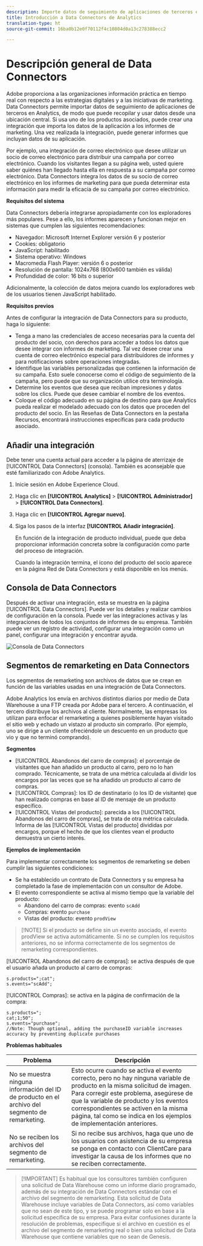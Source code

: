 ```yaml
---
description: Importe datos de seguimiento de aplicaciones de terceros en Analytics.
title: Introducción a Data Connectors de Analytics
translation-type: ht
source-git-commit: 16ba0b12e0f70112f4c10804d0a13c278388ecc2

---
```



# Descripción general de Data Connectors

Adobe proporciona a las organizaciones información práctica en tiempo real con respecto a las estrategias digitales y a las iniciativas de marketing. Data Connectors permite importar datos de seguimiento de aplicaciones de terceros en Analytics, de modo que puede recopilar y usar datos desde una ubicación central. Si usa uno de los productos asociados, puede crear una integración que importa los datos de la aplicación a los informes de marketing. Una vez realizada la integración, puede generar informes que incluyan datos de su aplicación.

Por ejemplo, una integración de correo electrónico que desee utilizar un socio de correo electrónico para distribuir una campaña por correo electrónico. Cuando los visitantes llegan a su página web, usted quiere saber quiénes han llegado hasta ella en respuesta a su campaña por correo electrónico. Data Connectors integra los datos de su socio de correo electrónico en los informes de marketing para que pueda determinar esta información para medir la eficacia de su campaña por correo electrónico.

**Requisitos del sistema**

Data Connectors debería integrarse apropiadamente con los exploradores más populares. Pese a ello, los informes aparecen y funcionan mejor en sistemas que cumplen las siguientes recomendaciones:

* Navegador: Microsoft Internet Explorer versión 6 y posterior
* Cookies: obligatorio
* JavaScript: habilitado
* Sistema operativo: Windows
* Macromedia Flash Player: versión 6 o posterior
* Resolución de pantalla: 1024x768 (800x600 también es válida)
* Profundidad de color: 16 bits o superior

Adicionalmente, la colección de datos mejora cuando los exploradores web de los usuarios tienen JavaScript habilitado.

**Requisitos previos**

Antes de configurar la integración de Data Connectors para su producto, haga lo siguiente:

* Tenga a mano las credenciales de acceso necesarias para la cuenta del producto del socio, con derechos para acceder a todos los datos que desee integrar con informes de marketing. Tal vez desee crear una cuenta de correo electrónico especial para distribuidores de informes y para notificaciones sobre operaciones integradas.
* Identifique las variables personalizadas que contienen la información de su campaña. Esto suele conocerse como el código de seguimiento de la campaña, pero puede que su organización utilice otra terminología.
* Determine los eventos que desea que reciban impresiones y datos sobre los clics. Puede que desee cambiar el nombre de los eventos.
* Coloque el código adecuado en su página de destino para que Analytics pueda realizar el modelado adecuado con los datos que proceden del producto del socio. En las Reseñas de Data Connectors en la pestaña Recursos, encontrará instrucciones específicas para cada producto asociado.

## Añadir una integración

Debe tener una cuenta actual para acceder a la página de aterrizaje de [!UICONTROL Data Connectors] (consola). También es aconsejable que esté familiarizado con Adobe Analytics.

1. Inicie sesión en Adobe Experience Cloud.
1. Haga clic en **[!UICONTROL Analytics]** > **[!UICONTROL Administrador]** > **[!UICONTROL Data Connectors]**.
1. Haga clic en **[!UICONTROL Agregar nuevo]**.
1. Siga los pasos de la interfaz **[!UICONTROL Añadir integración]**.

   En función de la integración de producto individual, puede que deba proporcionar información concreta sobre la configuración como parte del proceso de integración.

   Cuando la integración termina, el icono del producto del socio aparece en la página Red de Data Connectors y está disponible en los menús.

## Consola de Data Connectors

Después de activar una integración, esta se muestra en la página [!UICONTROL Data Connectors]. Puede ver los detalles y realizar cambios de configuración en la consola. Puede ver las integraciones activas y las integraciones de todos los conjuntos de informes de su empresa. También puede ver un registro de actividad, configurar una integración como un panel, configurar una integración y encontrar ayuda.

![Consola de Data Connectors](assets/data-connectors-console.png)

## Segmentos de remarketing en Data Connectors

Los segmentos de remarketing son archivos de datos que se crean en función de las variables usadas en una integración de Data Connectors.

Adobe Analytics los envía en archivos distintos diarios por medio de Data Warehouse a una FTP creada por Adobe para el tercero. A continuación, el tercero distribuye los archivos al cliente. Normalmente, las empresas los utilizan para enfocar el remarketing a quienes posiblemente hayan visitado el sitio web y echado un vistazo al producto sin comprarlo. (Por ejemplo, uno se dirige a un cliente ofreciéndole un descuento en un producto que vio y que no terminó comprando).

**Segmentos**

* [!UICONTROL Abandonos del carro de compras]: el porcentaje de visitantes que han añadido un producto al carro, pero no lo han comprado. Técnicamente, se trata de una métrica calculada al dividir los encargos por las veces que se ha añadido un producto al carro de compras.
* [!UICONTROL Compras]: los ID de destinatario (o los ID de visitante) que han realizado compras en base al ID de mensaje de un producto específico.
* [!UICONTROL Vistas del producto]: parecida a los [!UICONTROL Abandonos del carro de compras], se trata de otra métrica calculada. Informa de las [!UICONTROL Vistas del producto] divididas por encargos, porque el hecho de que los clientes vean el producto demuestra un cierto interés.

**Ejemplos de implementación**

Para implementar correctamente los segmentos de remarketing se deben cumplir las siguientes condiciones:

* Se ha establecido un contrato de Data Connectors y su empresa ha completado la fase de implementación con un consultor de Adobe.
* El evento correspondiente se activa al mismo tiempo que la variable del producto:
   * Abandono del carro de compras: evento `scAdd`
   * Compras: evento `purchase`
   * Vistas del producto: evento `prodView`

> [!NOTE] Si el producto se define sin un evento asociado, el evento prodView se activa automáticamente.
Si no se cumplen los requisitos anteriores, no se informa correctamente de los segmentos de remarketing correspondientes.

[!UICONTROL Abandonos del carro de compras]: se activa después de que el usuario añada un producto al carro de compras:

```
s.products=";cat";
s.events="scAdd";
```

[!UICONTROL Compras]: se activa en la página de confirmación de la compra:

```
s.products=";
cat;1;50";
s.events="purchase";
//Note: Though optional, adding the purchaseID variable increases accuracy by preventing duplicate purchases
```

**Problemas habituales**

| Problema | Descripción |
| -----------| ---------- |  
| No se muestra ninguna información del ID de producto en el archivo del segmento de remarketing. | Esto ocurre cuando se activa el evento correcto, pero no hay ninguna variable de producto en la misma solicitud de imagen. Para corregir este problema, asegúrese de que la variable de producto y los eventos correspondientes se activen en la misma página, tal como se indica en los ejemplos de implementación anteriores. |
| No se reciben los archivos del segmento de remarketing. | Si no recibe sus archivos, haga que uno de los usuarios con asistencia de su empresa se ponga en contacto con ClientCare para investigar la causa de los informes que no se reciben correctamente. |


> [!IMPORTANT] Es habitual que los consultores también configuren una solicitud de Data Warehouse como un informe diario programado, además de su integración de Data Connectors estándar con el archivo del segmento de remarketing. Esta solicitud de Data Warehouse incluye variables de Data Connectors, así como variables que no sean de este tipo, y se puede programar solo en base a la solicitud específica de su empresa. Para evitar confusiones durante la resolución de problemas, especifique si el archivo en cuestión es el archivo del segmento de remarketing real o bien una solicitud de Data Warehouse que contiene variables que no sean de Genesis.
